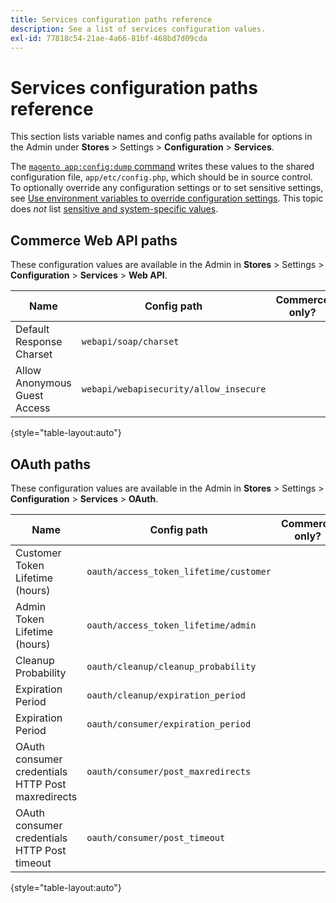 ```yaml
---
title: Services configuration paths reference
description: See a list of services configuration values.
exl-id: 77818c54-21ae-4a66-81bf-468bd7d09cda
---
```

# Services configuration paths reference

This section lists variable names and config paths available for options in the Admin under **Stores** > Settings > **Configuration** > **Services**.

The [`magento app:config:dump` command](../cli/export-configuration.md) writes these values to the shared configuration file, `app/etc/config.php`, which should be in source control. To optionally override any configuration settings or to set sensitive settings, see [Use environment variables to override configuration settings](override-config-settings.md#environment-variables). This topic does _not_ list [sensitive and system-specific values](config-reference-sens.md).

## Commerce Web API paths

These configuration values are available in the Admin in **Stores** > Settings > **Configuration** > **Services** > **Web API**.

| Name  | Config path | Commerce only? |
|--------------|--------------|--------------|
| Default Response Charset | `webapi/soap/charset` | <!-- ![Not Commerce-only](/help/assets/configuration/red-x.png) --> |
| Allow Anonymous Guest Access | `webapi/webapisecurity/allow_insecure` | <!-- ![Not Commerce-only](/help/assets/configuration/red-x.png) --> |

{style="table-layout:auto"}

## OAuth paths

These configuration values are available in the Admin in **Stores** > Settings > **Configuration** > **Services** > **OAuth**.

| Name  | Config path | Commerce only? |
|--------------|--------------|--------------|
| Customer Token Lifetime (hours) | `oauth/access_token_lifetime/customer` | <!-- ![Not Commerce-only](/help/assets/configuration/red-x.png) --> |
| Admin Token Lifetime (hours) | `oauth/access_token_lifetime/admin` | <!-- ![Not Commerce-only](/help/assets/configuration/red-x.png) --> |
| Cleanup Probability | `oauth/cleanup/cleanup_probability` | <!-- ![Not Commerce-only](/help/assets/configuration/red-x.png) --> |
| Expiration Period | `oauth/cleanup/expiration_period` | <!-- ![Not Commerce-only](/help/assets/configuration/red-x.png) --> |
| Expiration Period | `oauth/consumer/expiration_period` | <!-- ![Not Commerce-only](/help/assets/configuration/red-x.png) --> |
| OAuth consumer credentials HTTP Post maxredirects | `oauth/consumer/post_maxredirects` | <!-- ![Not Commerce-only](/help/assets/configuration/red-x.png) --> |
| OAuth consumer credentials HTTP Post timeout | `oauth/consumer/post_timeout` | <!-- ![Not Commerce-only](/help/assets/configuration/red-x.png) --> |

{style="table-layout:auto"}
